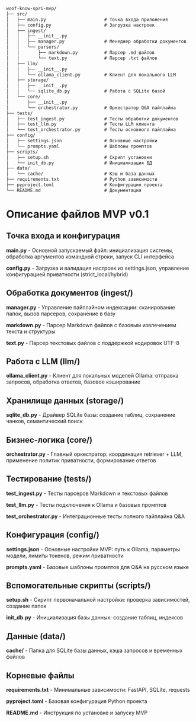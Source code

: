 ```markdown
woof-know-spri-mvp/
├── src/
│   ├── main.py                      # Точка входа приложения
│   ├── config.py                    # Загрузка настроек
│   ├── ingest/
│   │   ├── __init__.py
│   │   ├── manager.py               # Менеджер обработки документов
│   │   └── parsers/
│   │       ├── markdown.py          # Парсер .md файлов
│   │       └── text.py              # Парсер .txt файлов
│   ├── llm/
│   │   ├── __init__.py
│   │   └── ollama_client.py         # Клиент для локального LLM
│   ├── storage/
│   │   ├── __init__.py
│   │   └── sqlite_db.py             # Работа с SQLite базой
│   └── core/
│       ├── __init__.py
│       └── orchestrator.py          # Оркестратор Q&A пайплайна
├── tests/
│   ├── test_ingest.py               # Тесты обработки документов
│   ├── test_llm.py                  # Тесты LLM клиента
│   └── test_orchestrator.py         # Тесты основного пайплайна
├── config/
│   ├── settings.json                # Основные настройки
│   └── prompts.yaml                 # Шаблоны промптов
├── scripts/
│   ├── setup.sh                     # Скрипт установки
│   └── init_db.py                   # Инициализация БД
├── data/
│   └── cache/                       # Кэш и база данных
├── requirements.txt                 # Python зависимости
├── pyproject.toml                   # Конфигурация проекта
└── README.md                        # Документация
```

# Описание файлов MVP v0.1

## Точка входа и конфигурация

**main.py** - Основной запускаемый файл: инициализация системы, обработка аргументов командной строки, запуск CLI интерфейса

**config.py** - Загрузка и валидация настроек из settings.json, управление конфигурацией приватности (strict_local/hybrid)

## Обработка документов (ingest/)

**manager.py** - Управление пайплайном индексации: сканирование папок, вызов парсеров, сохранение в базу

**markdown.py** - Парсер Markdown файлов с базовым извлечением текста и структуры

**text.py** - Парсер текстовых файлов с поддержкой кодировок UTF-8

## Работа с LLM (llm/)

**ollama_client.py** - Клиент для локальных моделей Ollama: отправка запросов, обработка ответов, базовое кэширование

## Хранилище данных (storage/)

**sqlite_db.py** - Драйвер SQLite базы: создание таблиц, сохранение чанков, семантический поиск

## Бизнес-логика (core/)

**orchestrator.py** - Главный оркестратор: координация retriever + LLM, применение политик приватности, формирование ответов

## Тестирование (tests/)

**test_ingest.py** - Тесты парсеров Markdown и текстовых файлов

**test_llm.py** - Тесты подключения к Ollama и базовых промптов

**test_orchestrator.py** - Интеграционные тесты полного пайплайна Q&A

## Конфигурация (config/)

**settings.json** - Основные настройки MVP: путь к Ollama, параметры модели, лимиты токенов, режим приватности

**prompts.yaml** - Базовые шаблоны промптов для Q&A на русском языке

## Вспомогательные скрипты (scripts/)

**setup.sh** - Скрипт первоначальной настройки: проверка зависимостей, создание папок

**init_db.py** - Инициализация базы данных: создание таблиц, индексов

## Данные (data/)

**cache/** - Папка для SQLite базы данных, кэша запросов и временных файлов

## Корневые файлы

**requirements.txt** - Минимальные зависимости: FastAPI, SQLite, requests

**pyproject.toml** - Базовая конфигурация Python проекта

**README.md** - Инструкция по установке и запуску MVP